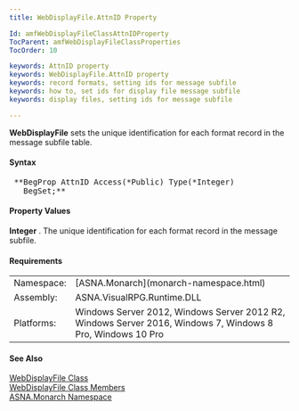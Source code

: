 ```yaml
---
title: WebDisplayFile.AttnID Property

Id: amfWebDisplayFileClassAttnIDProperty
TocParent: amfWebDisplayFileClassProperties
TocOrder: 10

keywords: AttnID property
keywords: WebDisplayFile.AttnID property
keywords: record formats, setting ids for message subfile
keywords: how to, set ids for display file message subfile
keywords: display files, setting ids for message subfile

---
```


**WebDisplayFile** sets the unique identification for each format record in the message subfile table.

#### Syntax
<pre class="prettyprint"> **BegProp AttnID Access(*Public) Type(*Integer)
   BegSet;** </pre>

#### Property Values
**Integer** . The unique identification for each format record in the message subfile.
<!-- -->

#### Requirements
<table class="dttable" cellspacing="0" cellpadding="4" width="60%">
           <colgroup>
            <col width="15%" style="font-weight:bold" />
            <col width="85%" />
          </colgroup>
          <tr>
            <td>Namespace:</td>
            <td>[ASNA.Monarch](monarch-namespace.html)</td>
          </tr>
          <tr>
            <td>Assembly:</td>
            <td>ASNA.VisualRPG.Runtime.DLL</td>
          </tr>
         <tr>
            <td>Platforms:</td>
            <td> Windows Server 2012, Windows Server 2012 R2, Windows Server 2016,  Windows 7, Windows 8 Pro, Windows 10 Pro</td>
         </tr>
</table>

<!-- end -->

#### See Also
[ WebDisplayFile Class](web-display-file-class.html) <br /> [ WebDisplayFile Class Members](web-display-file-class-members.html) <br /> [ASNA.Monarch Namespace](monarch-namespace.html)
